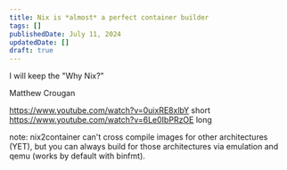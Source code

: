 ```yaml
---
title: Nix is *almost* a perfect container builder
tags: []
publishedDate: July 11, 2024
updatedDate: []
draft: true
---
```


I will keep the "Why Nix?"

Matthew Crougan

https://www.youtube.com/watch?v=0uixRE8xlbY short
https://www.youtube.com/watch?v=6Le0IbPRzOE long

note: nix2container can't cross compile images for other architectures (YET),
but you can always build for those architectures via emulation and qemu (works
by default with binfmt).
